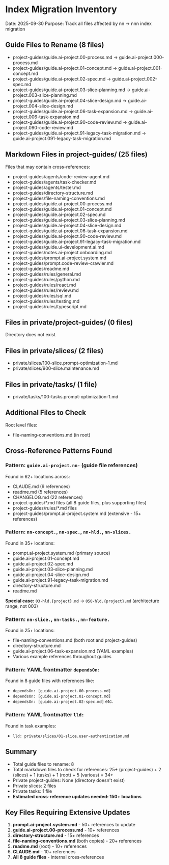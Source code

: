 # Index Migration Inventory
Date: 2025-09-30
Purpose: Track all files affected by nn → nnn index migration

## Guide Files to Rename (8 files)
- project-guides/guide.ai-project.00-process.md → guide.ai-project.000-process.md
- project-guides/guide.ai-project.01-concept.md → guide.ai-project.001-concept.md
- project-guides/guide.ai-project.02-spec.md → guide.ai-project.002-spec.md
- project-guides/guide.ai-project.03-slice-planning.md → guide.ai-project.003-slice-planning.md
- project-guides/guide.ai-project.04-slice-design.md → guide.ai-project.004-slice-design.md
- project-guides/guide.ai-project.06-task-expansion.md → guide.ai-project.006-task-expansion.md
- project-guides/guide.ai-project.90-code-review.md → guide.ai-project.090-code-review.md
- project-guides/guide.ai-project.91-legacy-task-migration.md → guide.ai-project.091-legacy-task-migration.md

## Markdown Files in project-guides/ (25 files)
Files that may contain cross-references:
- project-guides/agents/code-review-agent.md
- project-guides/agents/task-checker.md
- project-guides/agents/tester.md
- project-guides/directory-structure.md
- project-guides/file-naming-conventions.md
- project-guides/guide.ai-project.00-process.md
- project-guides/guide.ai-project.01-concept.md
- project-guides/guide.ai-project.02-spec.md
- project-guides/guide.ai-project.03-slice-planning.md
- project-guides/guide.ai-project.04-slice-design.md
- project-guides/guide.ai-project.06-task-expansion.md
- project-guides/guide.ai-project.90-code-review.md
- project-guides/guide.ai-project.91-legacy-task-migration.md
- project-guides/guide.ui-development.ai.md
- project-guides/notes.ai-project.onboarding.md
- project-guides/prompt.ai-project.system.md
- project-guides/prompt.code-review-crawler.md
- project-guides/readme.md
- project-guides/rules/general.md
- project-guides/rules/python.md
- project-guides/rules/react.md
- project-guides/rules/review.md
- project-guides/rules/sql.md
- project-guides/rules/testing.md
- project-guides/rules/typescript.md

## Files in private/project-guides/ (0 files)
Directory does not exist

## Files in private/slices/ (2 files)
- private/slices/100-slice.prompt-optimization-1.md
- private/slices/900-slice.maintenance.md

## Files in private/tasks/ (1 file)
- private/tasks/100-tasks.prompt-optimization-1.md

## Additional Files to Check
Root level files:
- file-naming-conventions.md (in root)

## Cross-Reference Patterns Found

### Pattern: `guide.ai-project.nn-` (guide file references)
Found in 62+ locations across:
- CLAUDE.md (9 references)
- readme.md (5 references)
- CHANGELOG.md (22 references)
- project-guides/*.md files (all 8 guide files, plus supporting files)
- project-guides/rules/*.md files
- project-guides/prompt.ai-project.system.md (extensive - 15+ references)

### Pattern: `nn-concept.`, `nn-spec.`, `nn-hld.`, `nn-slices.`
Found in 35+ locations:
- prompt.ai-project.system.md (primary source)
- guide.ai-project.01-concept.md
- guide.ai-project.02-spec.md
- guide.ai-project.03-slice-planning.md
- guide.ai-project.04-slice-design.md
- guide.ai-project.91-legacy-task-migration.md
- directory-structure.md
- readme.md

**Special case:** `03-hld.{project}.md` → `050-hld.{project}.md` (architecture range, not 003)

### Pattern: `nn-slice.`, `nn-tasks.`, `nn-feature.`
Found in 25+ locations:
- file-naming-conventions.md (both root and project-guides)
- directory-structure.md
- guide.ai-project.06-task-expansion.md (YAML examples)
- Various example references throughout guides

### Pattern: YAML frontmatter `dependsOn:`
Found in 8 guide files with references like:
- `dependsOn: [guide.ai-project.00-process.md]`
- `dependsOn: [guide.ai-project.01-concept.md]`
- `dependsOn: [guide.ai-project.02-spec.md]`
etc.

### Pattern: YAML frontmatter `lld:`
Found in task examples:
- `lld: private/slices/01-slice.user-authentication.md`

## Summary
- Total guide files to rename: 8
- Total markdown files to check for references: 25+ (project-guides) + 2 (slices) + 1 (tasks) + 1 (root) + 5 (various) = 34+
- Private project-guides: None (directory doesn't exist)
- Private slices: 2 files
- Private tasks: 1 file
- **Estimated cross-reference updates needed: 150+ locations**

## Key Files Requiring Extensive Updates
1. **prompt.ai-project.system.md** - 50+ references to update
2. **guide.ai-project.00-process.md** - 10+ references
3. **directory-structure.md** - 15+ references
4. **file-naming-conventions.md** (both copies) - 20+ references
5. **readme.md** (root) - 10+ references
6. **CLAUDE.md** - 10+ references
7. **All 8 guide files** - internal cross-references
